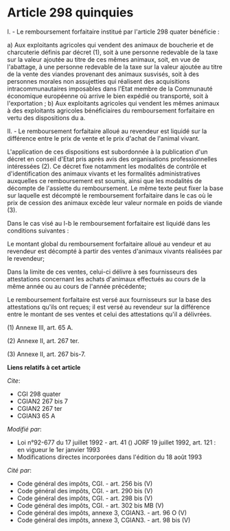 # Article 298 quinquies

I. - Le remboursement forfaitaire institué par l'article 298 quater bénéficie :

a) Aux exploitants agricoles qui vendent des animaux de boucherie et de charcuterie définis par décret (1), soit à une
personne redevable de la taxe sur la valeur ajoutée au titre de ces mêmes animaux, soit, en vue de l'abattage, à une personne
redevable de la taxe sur la valeur ajoutée au titre de la vente des viandes provenant des animaux susvisés, soit à des
personnes morales non assujetties qui réalisent des acquisitions intracommunautaires imposables dans l'Etat membre de la
Communauté économique européenne où arrive le bien expédié ou transporté, soit à l'exportation ; b) Aux exploitants agricoles
qui vendent les mêmes animaux à des exploitants agricoles bénéficiaires du remboursement forfaitaire en vertu des
dispositions du a.

II. - Le remboursement forfaitaire alloué au revendeur est liquidé sur la différence entre le prix de vente et le prix
d'achat de l'animal vivant.

L'application de ces dispositions est subordonnée à la publication d'un décret en conseil d'Etat pris après avis des
organisations professionnelles intéressées (2). Ce décret fixe notamment les modalités de contrôle et d'identification des
animaux vivants et les formalités administratives auxquelles ce remboursement est soumis, ainsi que les modalités de décompte
de l'assiette du remboursement. Le même texte peut fixer la base sur laquelle est décompté le remboursement forfaitaire dans
le cas où le prix de cession des animaux excède leur valeur normale en poids de viande (3).

Dans le cas visé au I-b le remboursement forfaitaire est liquidé dans les conditions suivantes :

Le montant global du remboursement forfaitaire alloué au vendeur et au revendeur est décompté à partir des ventes d'animaux
vivants réalisées par le revendeur;

Dans la limite de ces ventes, celui-ci délivre à ses fournisseurs des attestations concernant les achats d'animaux effectués
au cours de la même année ou au cours de l'année précédente;

Le remboursement forfaitaire est versé aux fournisseurs sur la base des attestations qu'ils ont reçues; il est versé au
revendeur sur la différence entre le montant de ses ventes et celui des attestations qu'il a délivrées.

(1) Annexe III, art. 65 A.

(2) Annexe II, art. 267 ter.

(3) Annexe II, art. 267 bis-7.

**Liens relatifs à cet article**

_Cite_:

  - CGI 298 quater
  - CGIAN2 267 bis 7
  - CGIAN2 267 ter
  - CGIAN3 65 A

_Modifié par_:

  - Loi n°92-677 du 17 juillet 1992 - art. 41 () JORF 19 juillet 1992, art. 121 : en vigueur le 1er janvier 1993
  - Modifications directes incorporées dans l'édition du 18 août 1993

_Cité par_:

  - Code général des impôts, CGI. - art. 256 bis (V)
  - Code général des impôts, CGI. - art. 290 bis (V)
  - Code général des impôts, CGI. - art. 298 bis (V)
  - Code général des impôts, CGI. - art. 302 bis MB (V)
  - Code général des impôts, annexe 3, CGIAN3. - art. 96 O (V)
  - Code général des impôts, annexe 3, CGIAN3. - art. 98 bis (V)
